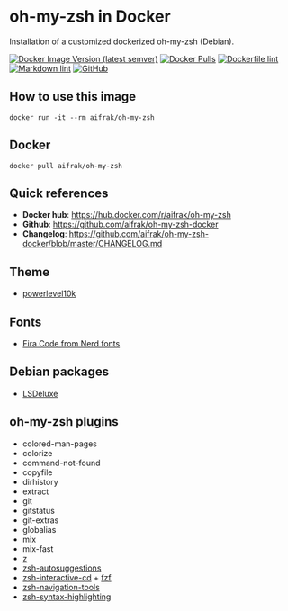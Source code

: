 # oh-my-zsh in Docker

Installation of a customized dockerized oh-my-zsh (Debian).

[![Docker Image Version (latest semver)](https://img.shields.io/docker/v/aifrak/oh-my-zsh?color=orange&sort=semver)](https://hub.docker.com/r/aifrak/oh-my-zsh/tags)
[![Docker Pulls](https://img.shields.io/docker/pulls/aifrak/oh-my-zsh?color=yellow)](https://hub.docker.com/r/aifrak/oh-my-zsh/)
[![Dockerfile lint](https://github.com/aifrak/oh-my-zsh-docker/actions/workflows/dockerfile-lint.yml/badge.svg)](https://github.com/aifrak/oh-my-zsh-docker/actions/workflows/dockerfile-lint.yml)
[![Markdown lint](https://github.com/aifrak/oh-my-zsh-docker/actions/workflows/markdown-lint.yml/badge.svg)](https://github.com/aifrak/oh-my-zsh-docker/actions/workflows/markdown-lint.yml)
[![GitHub](https://img.shields.io/github/license/aifrak/oh-my-zsh-docker?color=blue)](https://github.com/aifrak/oh-my-zsh-docker/blob/master/LICENSE)

## How to use this image

```shell
docker run -it --rm aifrak/oh-my-zsh
```

## Docker

```shell
docker pull aifrak/oh-my-zsh
```

## Quick references

- **Docker hub**: <https://hub.docker.com/r/aifrak/oh-my-zsh>
- **Github**: <https://github.com/aifrak/oh-my-zsh-docker>
- **Changelog**: <https://github.com/aifrak/oh-my-zsh-docker/blob/master/CHANGELOG.md>

## Theme

- [powerlevel10k](https://github.com/romkatv/powerlevel10k)

## Fonts

- [Fira Code from Nerd fonts](https://github.com/ryanoasis/nerd-fonts/tree/master/patched-fonts/FiraCode)

## Debian packages

- [LSDeluxe](https://github.com/Peltoche/lsd)

## oh-my-zsh plugins

- colored-man-pages
- colorize
- command-not-found
- copyfile
- dirhistory
- extract
- git
- gitstatus
- git-extras
- globalias
- mix
- mix-fast
- [z](https://github.com/agkozak/zsh-z)
- [zsh-autosuggestions](https://github.com/zsh-users/zsh-autosuggestions)
- [zsh-interactive-cd](https://github.com/changyuheng/zsh-interactive-cd) + [fzf](https://github.com/junegunn/fzf)
- [zsh-navigation-tools](https://github.com/psprint/zsh-navigation-tools)
- [zsh-syntax-highlighting](https://github.com/zsh-users/zsh-syntax-highlighting)
